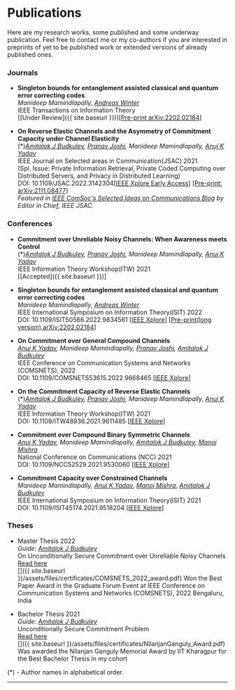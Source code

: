 # Publications
Here are my research works, some published and some underway publication. Feel free to contact me or my co-authors if you are interested in preprints of yet to be published work or extended versions of already published ones.

### Journals
-   **Singleton bounds for entanglement assisted classical and quantum error correcting codes**\
	_Manideep Mamindlapally, [Andreas Winter](https://www.icrea.cat/Web/ScientificStaff/andreas-winter-556)_ \
    IEEE Transactions on Information Theory \
    [[Under Review]({{ site.baseurl }})][[Pre-print arXiv:2202.02184](https://arxiv.org/abs/2202.02184)]

-	**On Reverse Elastic Channels and the Asymmetry of Commitment Capacity under Channel Elasticity**\
	(*)_[Amitalok J Budkuley](http://www.facweb.iitkgp.ac.in/~amitalok/index.html), [Pranav Joshi](), Manideep Mamindlapally, [Anuj K Yadav](https://anujkryadav.github.io/)_ \
    IEEE Journal on Selected areas in Communication(JSAC) 2021 \
    (Spl. Issue: Private Information Retrieval, Private Coded Computing over Distributed Servers, and Privacy in Distributed Learning) \
    DOI: 10.1109/JSAC.2022.3142304[[IEEE Xplore Early Access](https://doi.org/10.1109/JSAC.2022.3142304)] [[Pre-print: arXiv:2111.08477](https://arxiv.org/abs/2111.08477)] \
_Featured in [IEEE ComSoc's Selected Ideas on Communications Blog](https://www.comsoc.org/publications/blogs/selected-ideas-communications/detecting-cheaters-digital-interactions-using-noisy-channels-and-error-control-coding) by Editor in Chief, IEEE JSAC._

### Conferences
-	**Commitment over Unreliable Noisy Channels: When Awareness meets Control**\
    (*)_[Amitalok J Budkuley](http://www.facweb.iitkgp.ac.in/~amitalok/index.html), [Pranav Joshi](), Manideep Mamindlapally, [Anuj K Yadav](https://anujkryadav.github.io/)_ \
    IEEE Information Theory Workshop(ITW) 2021 \
    [[Accepted]({{ site.baseurl }})]

-	**Singleton bounds for entanglement assisted classical and quantum error correcting codes**\
	_Manideep Mamindlapally, [Andreas Winter](https://www.icrea.cat/Web/ScientificStaff/andreas-winter-556)_ \
    IEEE International Symposium on Information Theory(ISIT) 2022 \
    DOI: 10.1109/ISIT50566.2022.9834561 [[IEEE Xplore](https://doi.org/10.1109/ISIT50566.2022.9834561)] [[Pre-print(long version) arXiv:2202.02184](https://arxiv.org/abs/2202.02184)]
-	**On Commitment over General Compound Channels** \
	_[Anuj K Yadav](https://anujkryadav.github.io/), Manideep Mamindlapally, [Pranav Joshi](), [Amitalok J Budkuley](http://www.facweb.iitkgp.ac.in/~amitalok/index.html)_ \
    IEEE Conference on Communication Systems and Networks (COMSNETS), 2022 \
    DOI: 10.1109/COMSNETS53615.2022.9668465 [[IEEE Xplore](https://doi.org/10.1109/COMSNETS53615.2022.9668465)]
-	**On the Commitment Capacity of Reverse Elastic Channels**\
	(*)_[Amitalok J Budkuley](http://www.facweb.iitkgp.ac.in/~amitalok/index.html), [Pranav Joshi](), Manideep Mamindlapally, [Anuj K Yadav](https://anujkryadav.github.io/)_ \
    IEEE Information Theory Workshop(ITW) 2021 \
    DOI: 10.1109/ITW48936.2021.9611485 [[IEEE Xplore](https://doi.org/10.1109/ITW48936.2021.9611485)]
-	**Commitment over Compound Binary Symmetric Channels** \
	_[Anuj K Yadav](https://anujkryadav.github.io/), Manideep Mamindlapally, [Amitalok J Budkuley](http://www.facweb.iitkgp.ac.in/~amitalok/index.html), [Manoj Mishra](https://www.niser.ac.in/users/manojmishra)_ \
    National Conference on Communications (NCC) 2021 \
    DOI: 10.1109/NCC52529.2021.9530060 [[IEEE Xplore](https://doi.org/10.1109/NCC52529.2021.9530060)]
-	**Commitment Capacity over Constrained Channels** \
	_Manideep Mamindlapally, [Anuj K Yadav](https://anujkryadav.github.io/), [Manoj Mishra](https://www.niser.ac.in/users/manojmishra), [Amitalok J Budkuley](http://www.facweb.iitkgp.ac.in/~amitalok/index.html)_ \
    IEEE International Symposium on Information Theory(ISIT) 2021 \
    DOI: 10.1109/ISIT45174.2021.9518204 [[IEEE Xplore](https://doi.org/10.1109/ISIT45174.2021.9518204)]

<!-- ## Manuscripts
-   **Singleton bounds for entanglement assisted classical and quantum error correcting codes**\
	_Manideep Mamindlapally, Andreas Winter_ \
    [[Pre-print(long version) arXiv:2202.02184](https://arxiv.org/abs/2202.02184)] -->

### Theses
- Master Thesis 2022 \
_Guide: [Amitalok J Budkuley](http://www.facweb.iitkgp.ac.in/~amitalok/index.html)_ \
On Unconditionally Secure Commitment over Unreliable Noisy Channels \
[Read here](assets/files/prints/Masters_Thesis.pdf) \
[<i class="fa fa-trophy" aria-hidden="true"></i>]({{ site.baseurl }}/assets/files/certificates/COMSNETS_2022_award.pdf)  Won the Best Paper Award in the Graduate Forum Event at IEEE Conference on Communication Systems and Networks (COMSNETS), 2022 Bengaluru, India

- Bachelor Thesis 2021 \
_Guide: [Amitalok J Budkuley](http://www.facweb.iitkgp.ac.in/~amitalok/index.html)_ \
Unconditionally Secure Commitment Problem \
[Read here](assets/files/prints/Bachelor_Thesis_Manideep_17EC34003/main.pdf) \
[<i class="fa fa-trophy" aria-hidden="true"></i>]({{ site.baseurl }}/assets/files/certificates/NilanjanGanguly_Award.pdf) Was awarded the Nilanjan Ganguly Memorial Award by IIT Kharagpur for the Best Bachelor Thesis in my cohort

(*) - Author names in alphabetical order.

---